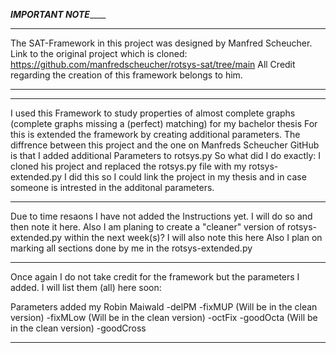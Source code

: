 ___________________________________________________________________IMPORTANT NOTE_______________________________________________________________________
________________________________________________________________________________________________________________________________________________________

The SAT-Framework in this project was designed by Manfred Scheucher.
Link to the original project which is cloned: https://github.com/manfredscheucher/rotsys-sat/tree/main
All Credit regarding the creation of this framework belongs to him.
________________________________________________________________________________________________________________________________________________________
________________________________________________________________________________________________________________________________________________________

I used this Framework to study properties of almost complete graphs (complete graphs missing a (perfect) matching) for my bachelor thesis
For this is extended the framework by creating additional parameters.
The diffrence between this project and the  one on Manfreds Scheucher GitHub is that I added additional Parameters to rotsys.py
So what did I do exactly:
I cloned his project and replaced the rotsys.py file with my rotsys-extended.py
I did this so I could link the project in my thesis and in case someone is intrested in the additonal parameters.

________________________________________________________________________________________________________________________________________________________

Due to time resaons I have not added the Instructions yet.
I will do so and then note it here.
Also I am planing to create a "cleaner" version of rotsys-extended.py within the next week(s)? I will also note this here
Also I plan on marking all sections done by me in the rotsys-extended.py 
________________________________________________________________________________________________________________________________________________________

Once again I do not take credit for the framework but the parameters I added. I will list them (all) here soon:

Parameters added my Robin Maiwald
-delPM
-fixMUP   (Will be in the clean version)
-fixMLow  (Will be in the clean version)
-octFix
-goodOcta (Will be in the clean version)
-goodCross
________________________________________________________________________________________________________________________________________________________

